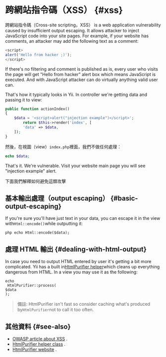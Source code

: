 # 跨網站指令碼（XSS） {#xss}

跨網站指令碼（Cross-site scripting，XSS） is a web application vulnerability caused by insufficient output escaping. It allows attacker to inject JavaScript code into your site pages. For example, if your website has comments, an attacker may add the following text as a comment:

```js
<script>
alert('Hello from hacker ;)');
</script>
```

If there's no filtering and comment is published as is, every user who visits the page will get "Hello from hacker" alert box which means JavaScript is executed. And with JavaScript attacker can do virtually anything valid user can.

That's how it typically looks in Yii. In controller we're getting data and passing it to view:

```php
public function actionIndex()
{
    $data = '<script>alert("injection example")</script>';
        return $this->render('index', [
        'data' => $data,
    ]);
}
```

然後，在視圖（view）`index.php`裡面，我們不做任何處理：

```php
echo $data;
```

That's it. We're vulnerable. Visit your website main page you will see "injection example" alert.

下面我們解釋如何避免這類攻擊

## 基本輸出處理（output escaping） {#basic-output-escaping}

If you're sure you'll have just text in your data, you can escape it in the view with`Html::encode()`while outputting it:

`php echo Html::encode($data);`

## 處理 HTML 輸出 {#dealing-with-html-output}

In case you need to output HTML entered by user it's getting a bit more complicated. Yii has a built in[HtmlPurifier helper](http://www.yiiframework.com/doc-2.0/yii-helpers-basehtmlpurifier.html)which cleans up everything dangerous from HTML. In a view you may use it as the following:

```
echo
 HtmlPurifier::process(
$data
);
```

> 備註: HtmlPurifier isn't fast so consider caching what's produced by`HtmlPurifier`not to call it too often.

## 其他資料 {#see-also}

* [OWASP article about XSS](https://www.owasp.org/index.php/Cross-site_Scripting_%28XSS%29)
  .
* [HtmlPurifier helper class](http://www.yiiframework.com/doc-2.0/yii-helpers-basehtmlpurifier.html)
  .
* [HtmlPurifier website](http://htmlpurifier.org/)
  .



